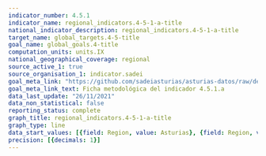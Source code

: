 ```yaml
---
indicator_number: 4.5.1
indicator_name: regional_indicators.4-5-1-a-title
national_indicator_description: regional_indicators.4-5-1-a-title
target_name: global_targets.4-5-title
goal_name: global_goals.4-title
computation_units: units.IX
national_geographical_coverage: regional
source_active_1: true
source_organisation_1: indicator.sadei
goal_meta_link: "https://github.com/sadeiasturias/asturias-datos/raw/develop/descargas/metodologia/4.5.1.a.pdf"
goal_meta_link_text: Ficha metodológica del indicador 4.5.1.a
data_last_update: "26/11/2021"
data_non_statistical: false
reporting_status: complete
graph_title: regional_indicators.4-5-1-a-title
graph_type: line
data_start_values: [{field: Region, value: Asturias}, {field: Region, value: España}]
precision: [{decimals: 1}]
---
```

